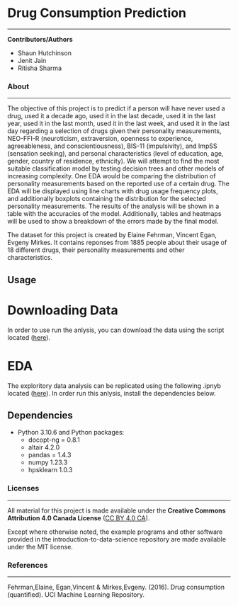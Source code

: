 # Drug Consumption Prediction
***

**Contributors/Authors**

- Shaun Hutchinson
- Jenit Jain
- Ritisha Sharma

### About
***

The objective of this project is to predict if a person will have never used a drug, used it a decade ago, used it in the last decade, used it in the last year, used it in the last month, used it in the last week, and used it in the last day regarding a selection of drugs given their personality measurements, NEO-FFI-R (neuroticism, extraversion, openness to experience, agreeableness, and conscientiousness), BIS-11 (impulsivity), and ImpSS (sensation seeking), and personal characteristics (level of education, age, gender, country of residence, ethnicity). We will attempt to find the most suitable classification model by testing decision trees and other models of increasing complexity. One EDA would be comparing the distribution of personality measurements based on the reported use of a certain drug. The EDA will be displayed using line charts with drug usage frequency plots, and additionally boxplots containing the distribution for the selected personality measurements. The results of the analysis will be shown in a table with the accuracies of the model. Additionally, tables and heatmaps will be used to show a breakdown of the errors made by the final model.

The dataset for this project is created by Elaine Fehrman, Vincent Egan, Evgeny Mirkes. It contains reponses from 1885 people about their usage of 18 different drugs, their personality measurements and other characteristics.


## Usage
# Downloading Data
In order to use run the anlysis, you can download the data using the script located ([here](https://github.com/UBC-MDS/drug_consumption_prediction/blob/download_data/src/download_data.py)).

# EDA
The exploritory data analysis can be replicated using the following .ipnyb located ([here](https://github.com/UBC-MDS/drug_consumption_prediction/blob/EDA/src/drug_consumption_data_analysis.ipynb)). In order run this anlysis, install the dependencies below.
## Dependencies
- Python 3.10.6 and Python packages:
    - docopt-ng = 0.8.1
    - altair 4.2.0
    - pandas = 1.4.3
    - numpy 1.23.3
    - hpsklearn 1.0.3
### Licenses
***
All material for this project is made available under the **Creative Commons Attribution 4.0 Canada License** ([CC BY 4.0 CA](https://creativecommons.org/licenses/by-nc-nd/4.0/)).

Except where otherwise noted, the example programs and other software
provided in the introduction-to-data-science repository are made available under the
MIT license.

### References
***
Fehrman,Elaine, Egan,Vincent & Mirkes,Evgeny. (2016). Drug consumption (quantified). UCI Machine Learning Repository.

